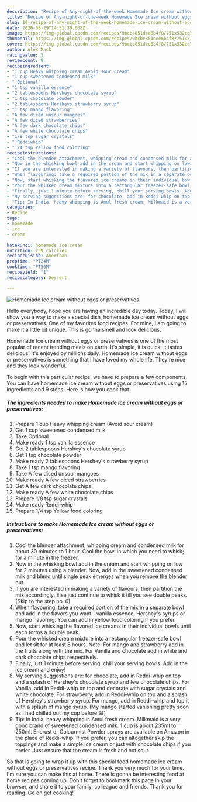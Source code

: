 ```yaml
---
description: "Recipe of Any-night-of-the-week Homemade Ice cream without eggs or preservatives"
title: "Recipe of Any-night-of-the-week Homemade Ice cream without eggs or preservatives"
slug: 10-recipe-of-any-night-of-the-week-homemade-ice-cream-without-eggs-or-preservatives
date: 2020-08-29T14:51:30.608Z
image: https://img-global.cpcdn.com/recipes/9bcbe851dee6b4f8/751x532cq70/homemade-ice-cream-without-eggs-or-preservatives-recipe-main-photo.jpg
thumbnail: https://img-global.cpcdn.com/recipes/9bcbe851dee6b4f8/751x532cq70/homemade-ice-cream-without-eggs-or-preservatives-recipe-main-photo.jpg
cover: https://img-global.cpcdn.com/recipes/9bcbe851dee6b4f8/751x532cq70/homemade-ice-cream-without-eggs-or-preservatives-recipe-main-photo.jpg
author: Alex Mack
ratingvalue: 3
reviewcount: 9
recipeingredient:
- "1 cup Heavy whipping cream Avoid sour cream"
- "1 cup sweetened condensed milk"
- " Optional"
- "1 tsp vanilla essence"
- "2 tablespoons Hersheys chocolate syrup"
- "1 tsp chocolate powder"
- "2 tablespoons Hersheys strawberry syrup"
- "1 tsp mango flavoring"
- "A few diced unsour mangoes"
- "A few diced strawberries"
- "A few dark chocolate chips"
- "A few white chocolate chips"
- "1/8 tsp sugar crystals"
- " Reddiwhip"
- "1/4 tsp Yellow food coloring"
recipeinstructions:
- "Cool the blender attachment, whipping cream and condensed milk for about 30 minutes to 1 hour. Cool the bowl in which you need to whisk; for a minute in the freezer."
- "Now in the whisking bowl add in the cream and start whipping on low for 2 minutes using a blender. Now, add in the sweetened condensed milk and blend until single peak emerges when you remove the blender out."
- "If you are interested in making a variety of flavours, then partition the mix accordingly. Else just continue to whisk it till you see double peaks. (Skip to the step no. 6)"
- "When flavouring: take a required portion of the mix in a separate bowl and add in the flavors you want - vanilla essence, Hershey&#39;s syrups or mango flavoring. You can add in yellow food coloring if you prefer."
- "Now, start whisking the flavored ice creams in their individual bowls until each forms a double peak."
- "Pour the whisked cream mixture into a rectangular freezer-safe bowl and let sit for at least 8 hours. Note: For mango and strawberry add in the fruits along with the mix. For Vanilla and chocolate add in white and dark chocolate chips respectively."
- "Finally, just 1 minute before serving, chill your serving bowls. Add in the ice cream and enjoy!"
- "My serving suggestions are: for chocolate, add in Reddi-whip on top and a splash of Hershey&#39;s chocolate syrup and few chocolate chips. For Vanilla, add in Reddi-whip on top and decorate with sugar crystals and white chocolate. For strawberry, add in Reddi-whip on top and a splash of Hershey&#39;s strawberry syrup. For mango, add in Reddi-whip and top it with a splash of mango syrup. (My mango started vanishing pretty soon as I had chilled out my cup before!😅)"
- "Tip: In India, heavy whipping is Amul fresh cream. Milkmaid is a very good brand of sweetened condensed milk. 1 cup is about 235ml to 250ml. Encrust or Colourmist Powder sprays are available on Amazon in the place of Reddi-whip. If you prefer, you can altogether skip the toppings and make a simple ice cream or just with chocolate chips if you prefer. Just ensure that the cream is fresh and not sour."
categories:
- Recipe
tags:
- homemade
- ice
- cream

katakunci: homemade ice cream 
nutrition: 259 calories
recipecuisine: American
preptime: "PT24M"
cooktime: "PT56M"
recipeyield: "1"
recipecategory: Dessert

---
```



![Homemade Ice cream without eggs or preservatives](https://img-global.cpcdn.com/recipes/9bcbe851dee6b4f8/751x532cq70/homemade-ice-cream-without-eggs-or-preservatives-recipe-main-photo.jpg)

Hello everybody, hope you are having an incredible day today. Today, I will show you a way to make a special dish, homemade ice cream without eggs or preservatives. One of my favorites food recipes. For mine, I am going to make it a little bit unique. This is gonna smell and look delicious.



Homemade Ice cream without eggs or preservatives is one of the most popular of recent trending meals on earth. It's simple, it is quick, it tastes delicious. It's enjoyed by millions daily. Homemade Ice cream without eggs or preservatives is something that I have loved my whole life. They're nice and they look wonderful.


To begin with this particular recipe, we have to prepare a few components. You can have homemade ice cream without eggs or preservatives using 15 ingredients and 9 steps. Here is how you cook that.

##### The ingredients needed to make Homemade Ice cream without eggs or preservatives:

1. Prepare 1 cup Heavy whipping cream (Avoid sour cream)
1. Get 1 cup sweetened condensed milk
1. Take  Optional
1. Make ready 1 tsp vanilla essence
1. Get 2 tablespoons Hershey&#39;s chocolate syrup
1. Get 1 tsp chocolate powder
1. Make ready 2 tablespoons Hershey&#39;s strawberry syrup
1. Take 1 tsp mango flavoring
1. Take A few diced unsour mangoes
1. Make ready A few diced strawberries
1. Get A few dark chocolate chips
1. Make ready A few white chocolate chips
1. Prepare 1/8 tsp sugar crystals
1. Make ready  Reddi-whip
1. Prepare 1/4 tsp Yellow food coloring




##### Instructions to make Homemade Ice cream without eggs or preservatives:

1. Cool the blender attachment, whipping cream and condensed milk for about 30 minutes to 1 hour. Cool the bowl in which you need to whisk; for a minute in the freezer.
1. Now in the whisking bowl add in the cream and start whipping on low for 2 minutes using a blender. Now, add in the sweetened condensed milk and blend until single peak emerges when you remove the blender out.
1. If you are interested in making a variety of flavours, then partition the mix accordingly. Else just continue to whisk it till you see double peaks. (Skip to the step no. 6)
1. When flavouring: take a required portion of the mix in a separate bowl and add in the flavors you want - vanilla essence, Hershey&#39;s syrups or mango flavoring. You can add in yellow food coloring if you prefer.
1. Now, start whisking the flavored ice creams in their individual bowls until each forms a double peak.
1. Pour the whisked cream mixture into a rectangular freezer-safe bowl and let sit for at least 8 hours. Note: For mango and strawberry add in the fruits along with the mix. For Vanilla and chocolate add in white and dark chocolate chips respectively.
1. Finally, just 1 minute before serving, chill your serving bowls. Add in the ice cream and enjoy!
1. My serving suggestions are: for chocolate, add in Reddi-whip on top and a splash of Hershey&#39;s chocolate syrup and few chocolate chips. For Vanilla, add in Reddi-whip on top and decorate with sugar crystals and white chocolate. For strawberry, add in Reddi-whip on top and a splash of Hershey&#39;s strawberry syrup. For mango, add in Reddi-whip and top it with a splash of mango syrup. (My mango started vanishing pretty soon as I had chilled out my cup before!😅)
1. Tip: In India, heavy whipping is Amul fresh cream. Milkmaid is a very good brand of sweetened condensed milk. 1 cup is about 235ml to 250ml. Encrust or Colourmist Powder sprays are available on Amazon in the place of Reddi-whip. If you prefer, you can altogether skip the toppings and make a simple ice cream or just with chocolate chips if you prefer. Just ensure that the cream is fresh and not sour.




So that is going to wrap it up with this special food homemade ice cream without eggs or preservatives recipe. Thank you very much for your time. I'm sure you can make this at home. There is gonna be interesting food at home recipes coming up. Don't forget to bookmark this page in your browser, and share it to your family, colleague and friends. Thank you for reading. Go on get cooking!
